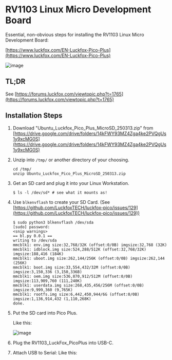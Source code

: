 # RV1103 Linux Micro Development Board

Essential, non-obvious steps for installing the RV1103 Linux Micro Development Board:

[https://www.luckfox.com/EN-Luckfox-Pico-Plus](https://www.luckfox.com/EN-Luckfox-Pico-Plus)

![image](https://github.com/user-attachments/assets/6da35e83-3856-4d30-8884-4c2dd1e89cfc)

## TL;DR

See [https://forums.luckfox.com/viewtopic.php?t=1765](https://forums.luckfox.com/viewtopic.php?t=1765)

## Installation Steps

1.  Download "Ubuntu\_Luckfox\_Pico\_Plus\_MicroSD\_250313.zip" from [https://drive.google.com/drive/folders/14kFWY93MZ4Zga4ke2PVQgUs1y9xcMG0S](https://drive.google.com/drive/folders/14kFWY93MZ4Zga4ke2PVQgUs1y9xcMG0S)

2.  Unzip into `/tmp/` or another directory of your choosing.

    ```
    cd /tmp/
    unzip Ubuntu_Luckfox_Pico_Plus_MicroSD_250313.zip
    ```

3.  Get an SD card and plug it into your Linux Workstation.

    ```
    $ ls -l /dev/sd* # see what it mounts as!
    ```

4.  Use `blkenvflash` to create your SD Card.
    (See [https://github.com/LuckfoxTECH/luckfox-pico/issues/129](https://github.com/LuckfoxTECH/luckfox-pico/issues/129))

    ```
    $ sudo python3 blkenvflash /dev/sda
    [sudo] password:
    <snip warnings>
    == bl.py 0.0.1 ==
    writing to /dev/sda
    mmcblk1: env.img size:32,768/32K (offset:0/0B) imgsize:32,768 (32K)
    mmcblk1: idblock.img size:524,288/512K (offset:32,768/32K) imgsize:188,416 (184K)
    mmcblk1: uboot.img size:262,144/256K (offset:0/0B) imgsize:262,144 (256K)
    mmcblk1: boot.img size:33,554,432/32M (offset:0/0B) imgsize:3,150,336 (3,150,336B)
    mmcblk1: oem.img size:536,870,912/512M (offset:0/0B) imgsize:113,909,760 (111,240K)
    mmcblk1: userdata.img size:268,435,456/256M (offset:0/0B) imgsize:9,999,360 (9,765K)
    mmcblk1: rootfs.img size:6,442,450,944/6G (offset:0/0B) imgsize:1,136,914,432 (1,110,268K)
    done.
    ```

5.  Put the SD card into Pico Plus.

    Like this:

    ![image](https://github.com/user-attachments/assets/d7c359ed-1a93-435d-a492-0a2fbf83f101)

6.  Plug the RV1103\_LuckFox\_PicoPlus into USB-C.

7.  Attach USB to Serial:
    Like this:
